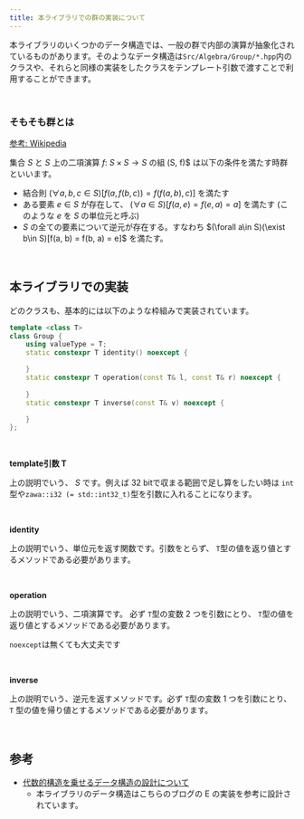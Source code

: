 ```yaml
---
title: 本ライブラリでの群の実装について
---
```


本ライブラリのいくつかのデータ構造では、一般の群で内部の演算が抽象化されているものがあります。そのようなデータ構造は`Src/Algebra/Group/*.hpp`内のクラスや、それらと同様の実装をしたクラスをテンプレート引数で渡すことで利用することができます。

<br />

### そもそも群とは

[参考: Wikipedia](https://ja.wikipedia.org/wiki/%E7%BE%A4_(%E6%95%B0%E5%AD%A6))

集合 $S$ と $S$ 上の二項演算 $f:\ S\times S\to S$ の組 (S, f)$ は以下の条件を満たす時群といいます。
- 結合則 $(\forall a, b, c\in S)[f(a, f(b, c)) = f(f(a, b), c)]$ を満たす
- ある要素 $e\in S$ が存在して、 $(\forall a\in S)[f(a, e) = f(e, a) = a]$ を満たす (このような $e$ を $S$ の単位元と呼ぶ)
- $S$ の全ての要素について逆元が存在する。すなわち $(\forall a\in S)(\exist b\in S)[f(a, b) = f(b, a) = e]$ を満たす。

<br />

## 本ライブラリでの実装

どのクラスも、基本的には以下のような枠組みで実装されています。

```cpp
template <class T>
class Group {
    using valueType = T;
    static constexpr T identity() noexcept {

    }
    static constexpr T operation(const T& l, const T& r) noexcept {
        
    }
    static constexpr T inverse(const T& v) noexcept {

    }
};
```

<br />

**template引数 T**

上の説明でいう、 $S$ です。例えば $32$ bitで収まる範囲で足し算をしたい時は `int`型や`zawa::i32 (= std::int32_t)`型を引数に入れることになります。

<br />

**identity**

上の説明でいう、単位元を返す関数です。引数をとらず、 `T`型の値を返り値とするメソッドである必要があります。

<br />

**operation**

上の説明でいう、二項演算です。 必ず `T`型の変数 $2$ つを引数にとり、 `T`型の値を返り値とするメソッドである必要があります。

`noexcept`は無くても大丈夫です

<br />

**inverse**

上の説明でいう、逆元を返すメソッドです。必ず `T`型の変数 $1$ つを引数にとり、 `T` 型の値を帰り値とするメソッドである必要があります。

<br />

## 参考

- [代数的構造を乗せるデータ構造の設計について](https://noshi91.hatenablog.com/entry/2020/04/22/212649)
   - 本ライブラリのデータ構造はこちらのブログの E の実装を参考に設計されています。
